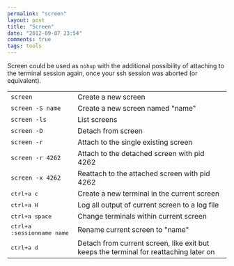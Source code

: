 ```yaml
---
permalink: "screen"
layout: post
title: "Screen"
date: "2012-09-07 23:54"
comments: true
tags: tools
---
```


Screen could be used as `nohup` with the additional possibility of attaching to the terminal session again, once your ssh session was aborted (or equivalent).

<table>
<tr><td><code>screen</code></td><td>Create a new screen</td></tr>
<tr><td><code>screen -S name</code></td><td>Create a new screen named "name"</td></tr>
<tr><td><code>screen -ls</code></td><td>List screens</td></tr>
<tr><td><code>screen -D</code></td><td>Detach from screen</td></tr>
<tr><td><code>screen -r</code></td><td>Attach to the single existing screen</td></tr>
<tr><td><code>screen -r 4262</code></td><td>Attach to the detached screen with pid 4262</td></tr>
<tr><td><code>screen -x 4262</code></td><td>Reattach to the attached screen with pid 4262</td></tr>
<tr><td><kbd>ctrl+a c</kbd></td><td>Create a new terminal in the current screen</td></tr>
<tr><td><kbd>ctrl+a H</kbd></td><td>Log all output of current screen to a log file</td></tr>
<tr><td><kbd>ctrl+a space</kbd></td><td>Change terminals within current screen</td></tr>
<tr><td><kbd>ctrl+a :sessionname name</kbd></td><td>Rename current screen to "name"</td></tr>
<tr><td><kbd>ctrl+a d</kbd></td><td>Detach from current screen, like exit but keeps the terminal for reattaching later on</td></tr>
</table>
